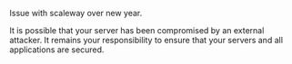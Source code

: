 Issue with scaleway over new year.

It is possible that your server has been compromised by an external attacker. It remains your responsibility to ensure that your servers and all applications are secured.



